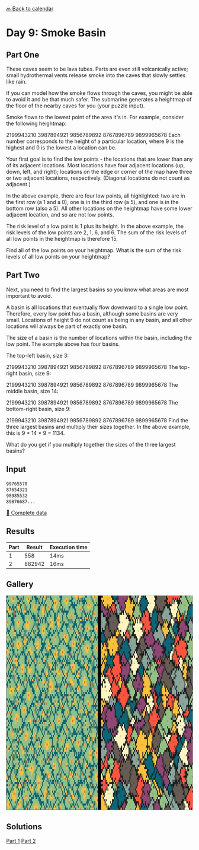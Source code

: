 [:back: Back to calendar](..)

# Day 9: Smoke Basin

## Part One

These caves seem to be lava tubes. Parts are even still volcanically active; small hydrothermal vents release smoke into the caves that slowly settles like rain.

If you can model how the smoke flows through the caves, you might be able to avoid it and be that much safer. 
The submarine generates a heightmap of the floor of the nearby caves for you (your puzzle input).

Smoke flows to the lowest point of the area it's in. For example, consider the following heightmap:

2199943210
3987894921
9856789892
8767896789
9899965678
Each number corresponds to the height of a particular location, where 9 is the highest and 0 is the lowest a location can be.

Your first goal is to find the low points - the locations that are lower than any of its adjacent locations. 
Most locations have four adjacent locations (up, down, left, and right); locations on the edge or corner of the map have three or two adjacent locations, respectively. 
(Diagonal locations do not count as adjacent.)

In the above example, there are four low points, all highlighted: 
two are in the first row (a 1 and a 0), one is in the third row (a 5), and one is in the bottom row (also a 5). 
All other locations on the heightmap have some lower adjacent location, and so are not low points.

The risk level of a low point is 1 plus its height. In the above example, the risk levels of the low points are 2, 1, 6, and 6. 
The sum of the risk levels of all low points in the heightmap is therefore 15.

Find all of the low points on your heightmap. 
What is the sum of the risk levels of all low points on your heightmap?

## Part Two

Next, you need to find the largest basins so you know what areas are most important to avoid.

A basin is all locations that eventually flow downward to a single low point. Therefore, every low point has a basin, although some basins are very small. Locations of height 9 do not count as being in any basin, and all other locations will always be part of exactly one basin.

The size of a basin is the number of locations within the basin, including the low point. The example above has four basins.

The top-left basin, size 3:

2199943210
3987894921
9856789892
8767896789
9899965678
The top-right basin, size 9:

2199943210
3987894921
9856789892
8767896789
9899965678
The middle basin, size 14:

2199943210
3987894921
9856789892
8767896789
9899965678
The bottom-right basin, size 9:

2199943210
3987894921
9856789892
8767896789
9899965678
Find the three largest basins and multiply their sizes together. In the above example, this is 9 * 14 * 9 = 1134.

What do you get if you multiply together the sizes of the three largest basins?

## Input

```
99765578
87654321
98985532
89876687...
```

[:scroll: Complete data](./input.txt)

## Results

| Part | Result | Execution time |
| --- | --- | --- |
| 1 | 558 | 14ms |
| 2 | 882942 | 16ms |

## Gallery

![visualization screenshot](./visual.jpg)

## Solutions

[Part 1](./p1.py)
[Part 2](./p2.py)